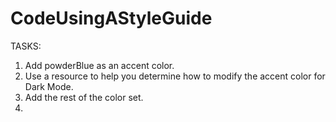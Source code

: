 # CodeUsingAStyleGuide

TASKS:

1. Add powderBlue as an accent color.
2. Use a resource to help you determine how to modify the accent color for Dark Mode.
3. Add the rest of the color set.
4. 
